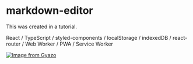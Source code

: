 # markdown-editor
This was created in a tutorial.

React / TypeScript / styled-components / localStorage / indexedDB / react-router / Web Worker / PWA / Service Worker

[![Image from Gyazo](https://i.gyazo.com/88cb67010d48e6c7ed29b05339e09843.png)](https://gyazo.com/88cb67010d48e6c7ed29b05339e09843)
